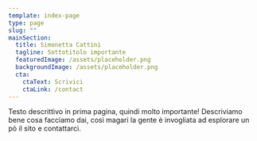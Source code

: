 ```yaml
---
template: index-page
type: page
slug: ""
mainSection:
  title: Simonetta Cattini
  tagline: Sottotitolo importante
  featuredImage: /assets/placeholder.png
  backgroundImage: /assets/placeholder.png
  cta:
    ctaText: Scrivici
    ctaLink: /contact
---
```

Testo descrittivo in prima pagina, quindi molto importante! Descriviamo bene cosa facciamo dai, così magari la gente è invogliata ad esplorare un pò il sito e contattarci.
